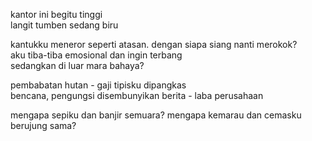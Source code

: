 kantor ini begitu tinggi  
langit tumben sedang biru

kantukku meneror seperti atasan.
dengan siapa siang nanti merokok?  
aku tiba-tiba emosional dan ingin terbang  
sedangkan di luar mara bahaya?

pembabatan hutan - gaji tipisku dipangkas  
bencana, pengungsi disembunyikan berita - laba perusahaan

mengapa sepiku dan banjir semuara?
mengapa kemarau dan cemasku berujung sama?
